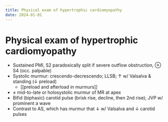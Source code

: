 ```yaml
---
title: Physical exam of hypertrophic cardiomyopathy
date: 2024-01-01
---
```


# Physical exam of hypertrophic cardiomyopathy

- Sustained PMI, S2 paradoxically split if severe outflow obstruction, ⊕ S4 (occ. palpable)
- Systolic murmur: crescendo-decrescendo; LLSB; ↑ w/ Valsalva & standing (↓ preload)
  - [[preload and afterload in murmurs]]
- ± mid-to-late or holosystolic murmur of MR at apex
- Bifid (biphasic) carotid pulse (brisk rise, decline, then 2nd rise); JVP w/ prominent a wave
- Contrast to AS, which has murmur that ↓ w/ Valsalva and ↓ carotid pulses
